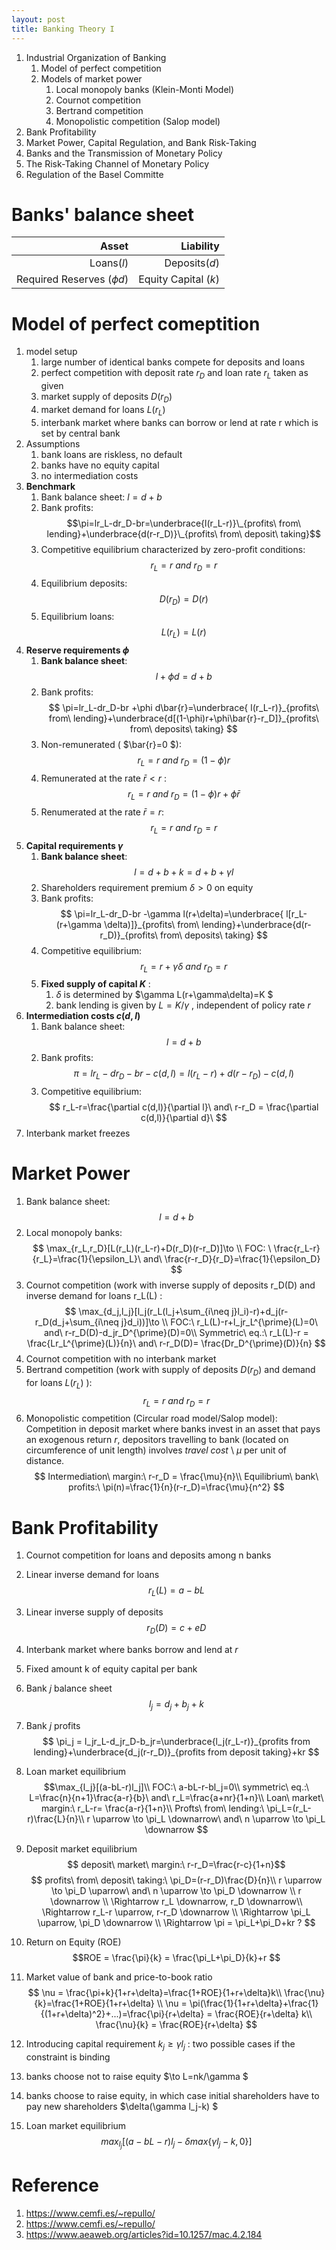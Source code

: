 ```yaml
---
layout: post
title: Banking Theory I
---
```



1. Industrial Organization of Banking 
   1. Model of perfect competition
   2. Models of market power
      1. Local monopoly banks (Klein-Monti Model)
      2. Cournot competition
      3. Bertrand competition
      4. Monopolistic competition (Salop model)
2. Bank Profitability 
3. Market Power, Capital Regulation, and Bank Risk-Taking
4. Banks and the Transmission of Monetary Policy
5. The Risk-Taking Channel of Monetary Policy
6. Regulation of the Basel Committe

# Banks' balance sheet
Asset|Liability
--:|--:
Loans($l$) | Deposits($d$)
Required Reserves ($\phi d$) | Equity Capital ($k$)

# Model of perfect comeptition
1. model setup
   1. large number of identical banks compete for deposits and loans
   2. perfect competition with deposit rate $r_D$  and loan rate $r_L$  taken as given
   3. market supply of deposits $D(r_D)$   
   4. market demand for loans $L(r_L)$ 
   5. interbank market where banks can borrow or lend at rate r which is set by central bank 
2. Assumptions
   1. bank loans are riskless, no default
   2. banks have no equity capital
   3. no intermediation costs
3. **Benchmark**
   1. Bank balance sheet: $l = d+b$ 
   2. Bank profits:  $$\pi=lr_L-dr_D-br=\underbrace{l(r_L-r)}\_{profits\ from\ lending}+\underbrace{d(r-r_D)}\_{profits\ from\ deposit\ taking}$$
   3. Competitive equilibrium characterized by zero-profit conditions: $$r_L=r\ and\ r_D=r$$
   4. Equilibrium deposits: $$ D(r_D) = D(r)  $$
   5. Equilibrium loans: $$ L(r_L) = L(r)  $$
4. **Reserve requirements $\phi$**
   1. **Bank balance sheet**: $$l +\phi d=d+b  $$
   2. Bank profits: $$ \pi=lr_L-dr_D-br +\phi d\bar{r}=\underbrace{ l(r_L-r)}_{profits\ from\ lending}+\underbrace{d[(1-\phi)r+\phi\bar{r}-r_D]}_{profits\ from\ deposits\ taking} $$
   3. Non-remunerated ( $\bar{r}=0 $): $$r_L=r\ and\ r_D=(1-\phi)r $$
   4. Remunerated at the rate $\bar{r}<r$ : $$r_L=r\ and\ r_D=(1-\phi)r+\phi \bar{r} $$
   5. Renumerated at the rate $\bar{r}=r$: $$r_L=r\ and\ r_D=r $$
5. **Capital requirements $\gamma$**
   1. **Bank balance sheet**: $$l=d+b+k=d+b+\gamma l $$
   2. Shareholders requirement premium $\delta>0$ on equity
   3. Bank profits: $$ \pi=lr_L-dr_D-br -\gamma l(r+\delta)=\underbrace{ l[r_L-(r+\gamma \delta)]}_{profits\ from\ lending}+\underbrace{d(r-r_D)}_{profits\ from\ deposits\ taking} $$
   4. Competitive equilibrium: $$  r_L=r+\gamma\delta\ and\ r_D=r $$
   5. **Fixed supply of capital $K$** : 
      1. $\delta$   is determined by $\gamma L(r+\gamma\delta)=K $
      2. bank lending is given by $L = K/\gamma$ , independent of policy rate $r$ 
6. **Intermediation costs $c(d,l)$**
   1. Bank balance sheet: $$ l=d+b$$ 
   2. Bank profits:$$ \pi = lr_L-dr_D-br-c(d,l) = l(r_L-r)+d(r-r_D)-c(d,l) $$
   3. Competitive equilibrium: $$ r_L-r=\frac{\partial c(d,l)}{\partial l}\ and\ r-r_D = \frac{\partial c(d,l)}{\partial d}\ $$
7. Interbank market freezes 

# Market Power
1. Bank balance sheet: $$ l=d+b $$
2. Local monopoly banks: $$ \max_{r_L,r_D}[L(r_L)(r_L-r)+D(r_D)(r-r_D)]\to \\ FOC: \ \frac{r_L-r}{r_L}=\frac{1}{\epsilon_L}\ and\ \frac{r-r_D}{r_D}=\frac{1}{\epsilon_D} $$
3. Cournot competition (work with inverse supply of deposits r_D(D) and inverse demand for loans r_L(L) : $$ \max_{d_j,l_j}[l_j(r_L(l_j+\sum_{i\neq j}l_i)-r)+d_j(r-r_D(d_j+\sum_{i\neq j}d_i))]\to \\  FOC:\ r_L(L)-r+l_jr_L^{\prime}(L)=0\ and\ r-r_D(D)-d_jr_D^{\prime}(D)=0\\ Symmetric\ eq.:\ r_L(L)-r = \frac{Lr_L^{\prime}(L)}{n}\ and\ r-r_D(D)= \frac{Dr_D^{\prime}(D)}{n} $$
4. Cournot competition with no interbank market
5. Bertrand competition (work with supply of deposits $D(r_D)$ and demand for loans $L(r_L)$ ): $$ r_L =r\ and\ r_D = r $$
6. Monopolistic competition (Circular road model/Salop model): Competition in deposit market where banks invest in an asset that pays an exogenous return $r$, depositors travelling to bank (located on circumference of unit length) involves *travel cost* \ $\mu$ per unit of distance.$$ Intermediation\ margin:\ r-r_D = \frac{\mu}{n}\\ Equilibrium\ bank\ profits:\ \pi(n)=\frac{1}{n}(r-r_D)=\frac{\mu}{n^2} $$

# Bank Profitability
1. Cournot competition for loans and deposits among n banks
2. Linear inverse demand for loans $$ r_L(L)=a-bL $$
3. Linear inverse supply of deposits $$ r_D(D) = c+eD $$ 
4. Interbank market where banks borrow and lend at $r$
5. Fixed amount k of equity capital per bank
6. Bank $j$ balance sheet $$l_j=d_j+b_j+k$$
7. Bank $j$ profits $$ \pi_j = l_jr_L-d_jr_D-b_jr=\underbrace{l_j(r_L-r)}_{profits from lending}+\underbrace{d_j(r-r_D)}_{profits from deposit taking}+kr $$
8. Loan market equilibrium $$\max_{l_j}[(a-bL-r)l_j]\\ FOC:\ a-bL-r-bl_j=0\\ symmetric\ eq.:\ L=\frac{n}{n+1}\frac{a-r}{b}\ and\ r_L=\frac{a+nr}{1+n}\\ Loan\ market\ margin:\ r_L-r= \frac{a-r}{1+n}\\ Profts\ from\ lending:\ \pi_L=(r_L-r)\frac{L}{n}\\ r \uparrow \to  \pi_L \downarrow\ and\ n \uparrow \to \pi_L \downarrow  $$

9. Deposit market equilibrium $$ deposit\ market\ margin:\ r-r_D=\frac{r-c}{1+n}$$ $$ profits\ from\ deposit\ taking:\ \pi_D=(r-r_D)\frac{D}{n}\\ r \uparrow \to  \pi_D \uparrow\ and\ n \uparrow \to \pi_D \downarrow 
 \\ r \downarrow \\ \Rightarrow r_L \downarrow, r_D \downarrow\\ \Rightarrow r_L-r \uparrow, r-r_D \downarrow \\ \Rightarrow \pi_L \uparrow, \pi_D \downarrow \\ \Rightarrow \pi = \pi_L+\pi_D+kr ?  $$

10. Return on Equity (ROE) $$ROE = \frac{\pi}{k} = \frac{\pi_L+\pi_D}{k}+r  $$

11. Market value of bank and price-to-book ratio
$$ \nu = \frac{\pi+k}{1+r+\delta}=\frac{1+ROE}{1+r+\delta}k\\  \frac{\nu}{k}=\frac{1+ROE}{1+r+\delta}  \\  \nu = \pi(\frac{1}{1+r+\delta}+\frac{1}{(1+r+\delta)^2}+...)=\frac{\pi}{r+\delta} = \frac{ROE}{r+\delta} k\\ \frac{\nu}{k} = \frac{ROE}{r+\delta} $$

12. Introducing capital requirement $k_j \geq \gamma l_j$  : two possible cases if the constraint is binding
   1. banks choose not to raise equity $\to L=nk/\gamma $
   2. banks choose to raise equity, in which case initial shareholders have to pay new shareholders $\delta(\gamma l_j-k) $
   3. Loan market equilibrium $$ max_{l_j} [(a-bL-r)l_j - \delta max \{\gamma l_j-k,0\}] $$


# Reference
1. https://www.cemfi.es/~repullo/
2. https://www.cemfi.es/~repullo/
3. https://www.aeaweb.org/articles?id=10.1257/mac.4.2.184
